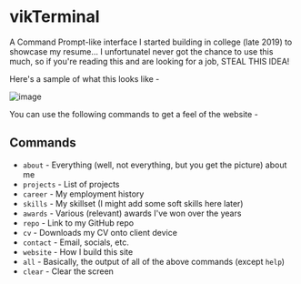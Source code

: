 # vikTerminal

A Command Prompt-like interface I started building in college (late 2019) to showcase my resume... I unfortunatel never got the chance to use this much, so if you're reading this and are looking for a job, STEAL THIS IDEA!


Here's a sample of what this looks like -

![image](https://github.com/Vikram1997-hue/vikTerminal/assets/55340732/f0f7f67a-1888-46bc-bb9a-5aa20cca2f20)


You can use the following commands to get a feel of the website -

## Commands

* `about` - Everything (well, not everything, but you get the picture) about me
* `projects` - List of projects
* `career` - My employment history
* `skills` - My skillset (I might add some soft skills here later)
* `awards` - Various (relevant) awards I've won over the years
* `repo` - Link to my GitHub repo
* `cv` - Downloads my CV onto client device
* `contact` - Email, socials, etc.
* `website` - How I build this site
* `all` - Basically, the output of all of the above commands (except `help`)
* `clear` - Clear the screen
